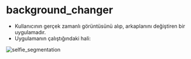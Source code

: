 # background_changer
- Kullanıcının gerçek zamanlı görüntüsünü alıp, arkaplanını değiştiren bir uygulamadır.
- Uygulamanın çalıştığındaki hali:
  
![selfie_segmentation](https://github.com/umutsa177/backgroundChanger/assets/76686224/e115a529-b515-48a3-9dd7-87780b538277)
